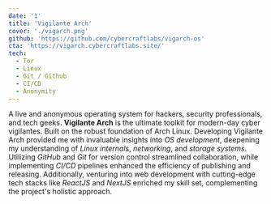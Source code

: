 ```yaml
---
date: '1'
title: 'Vigilante Arch'
cover: './vigarch.png'
github: 'https://github.com/cybercraftlabs/vigarch-os'
cta: 'https://vigarch.cybercraftlabs.site/'
tech:
  - Tor
  - Linux
  - Git / Github
  - CI/CD
  - Anonymity
---
```


A live and anonymous operating system for hackers, security professionals, and tech geeks. **Vigilante Arch** is the ultimate toolkit for modern-day cyber vigilantes. Built on the robust foundation of Arch Linux. Developing Vigilante Arch provided me with invaluable insights into _OS development_, deepening my understanding of _Linux internals_, _networking_, and _storage systems_. Utilizing _GitHub_ and _Git_ for version control streamlined collaboration, while implementing _CI/CD_ pipelines enhanced the efficiency of publishing and releasing. Additionally, venturing into web development with cutting-edge tech stacks like _ReactJS_ and _NextJS_ enriched my skill set, complementing the project's holistic approach.
